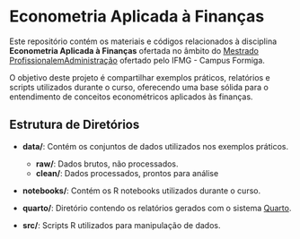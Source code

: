 # Econometria Aplicada à Finanças

Este repositório contém os materiais e códigos relacionados à disciplina 
**Econometria Aplicada à Finanças** ofertada no âmbito do 
[Mestrado ProfissionalemAdministração](https://www.formiga.ifmg.edu.br/mestrado) ofertado pelo IFMG - Campus Formiga. 

O objetivo deste projeto é compartilhar exemplos práticos, relatórios e 
scripts utilizados durante o curso, oferecendo uma base sólida para o 
entendimento de conceitos econométricos aplicados às finanças.

## Estrutura de Diretórios

- **data/**: Contém os conjuntos de dados utilizados nos exemplos práticos.

  - **raw/**: Dados brutos, não processados.
  - **clean/**: Dados processados, prontos para análise

- **notebooks/**: Contém os R notebooks utilizados durante o curso.

- **quarto/**: Diretório contendo os relatórios gerados com o 
sistema [Quarto](https://quarto.org/docs/guide/).

- **src/**: Scripts R utilizados para manipulação de dados.
